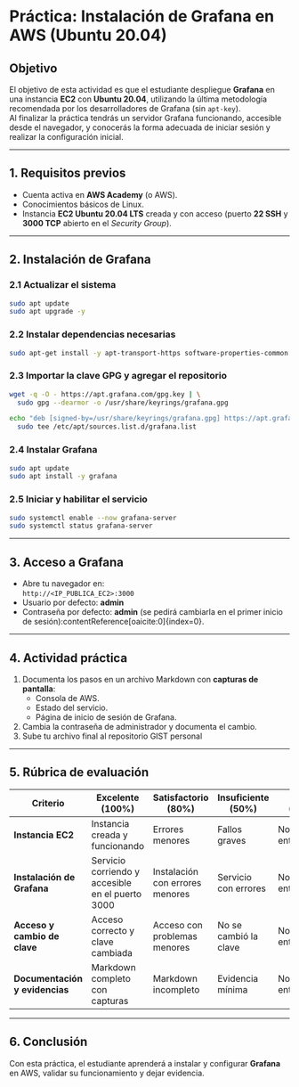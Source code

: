 # Práctica: Instalación de Grafana en AWS (Ubuntu 20.04)

## Objetivo
El objetivo de esta actividad es que el estudiante despliegue **Grafana** en una instancia **EC2** con **Ubuntu 20.04**, utilizando la última metodología recomendada por los desarrolladores de Grafana (sin `apt-key`).  
Al finalizar la práctica tendrás un servidor Grafana funcionando, accesible desde el navegador, y conocerás la forma adecuada de iniciar sesión y realizar la configuración inicial.

---

## 1. Requisitos previos
- Cuenta activa en **AWS Academy** (o AWS).
- Conocimientos básicos de Linux.
- Instancia **EC2 Ubuntu 20.04 LTS** creada y con acceso (puerto **22 SSH** y **3000 TCP** abierto en el *Security Group*).

---

## 2. Instalación de Grafana

### 2.1 Actualizar el sistema
```bash
sudo apt update
sudo apt upgrade -y
```

### 2.2 Instalar dependencias necesarias
```bash
sudo apt-get install -y apt-transport-https software-properties-common wget
```

### 2.3 Importar la clave GPG y agregar el repositorio
```bash
wget -q -O - https://apt.grafana.com/gpg.key | \
  sudo gpg --dearmor -o /usr/share/keyrings/grafana.gpg

echo "deb [signed-by=/usr/share/keyrings/grafana.gpg] https://apt.grafana.com stable main" | \
  sudo tee /etc/apt/sources.list.d/grafana.list
```

### 2.4 Instalar Grafana
```bash
sudo apt update
sudo apt install -y grafana
```

### 2.5 Iniciar y habilitar el servicio
```bash
sudo systemctl enable --now grafana-server
sudo systemctl status grafana-server
```

---

## 3. Acceso a Grafana
- Abre tu navegador en:  
  `http://<IP_PUBLICA_EC2>:3000`
- Usuario por defecto: **admin**  
- Contraseña por defecto: **admin** (se pedirá cambiarla en el primer inicio de sesión):contentReference[oaicite:0]{index=0}.

---

## 4. Actividad práctica
1. Documenta los pasos en un archivo Markdown con **capturas de pantalla**:
   - Consola de AWS.
   - Estado del servicio.
   - Página de inicio de sesión de Grafana.
2. Cambia la contraseña de administrador y documenta el cambio.
3. Sube tu archivo final al repositorio GIST personal

---

## 5. Rúbrica de evaluación

| Criterio                        | Excelente (100%)                           | Satisfactorio (80%)         | Insuficiente (50%)      | Nulo (0%)     |
|--------------------------------|--------------------------------------------|-----------------------------|-------------------------|---------------|
| **Instancia EC2**              | Instancia creada y funcionando              | Errores menores             | Fallos graves           | No entregado  |
| **Instalación de Grafana**     | Servicio corriendo y accesible en el puerto 3000 | Instalación con errores menores | Servicio con errores | No entregado  |
| **Acceso y cambio de clave**   | Acceso correcto y clave cambiada            | Acceso con problemas menores | No se cambió la clave   | No entregado  |
| **Documentación y evidencias** | Markdown completo con capturas              | Markdown incompleto         | Evidencia mínima        | No entregado  |

---

## 6. Conclusión
Con esta práctica, el estudiante aprenderá a instalar y configurar **Grafana** en AWS, validar su funcionamiento y dejar evidencia.
